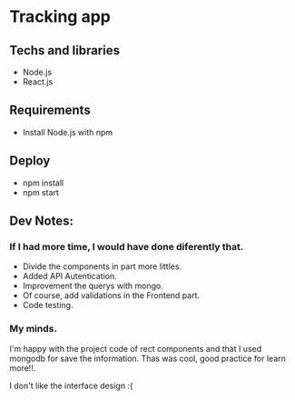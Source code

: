 
# Tracking app

## Techs and libraries
- Node.js
- React.js

## Requirements
- Install Node.js with npm

## Deploy

- npm install
- npm start


## Dev Notes:
### If I had more time, I would have done diferently that.
- Divide the components in part more littles.
- Added API Autentication.
- Improvement the querys with mongo.
- Of course, add validations in the Frontend part.
- Code testing.

### My minds.
I'm happy with the project code of rect components and that I used mongodb for save the information. Thas was cool, good practice for learn more!!.

I don't like the interface design :(

